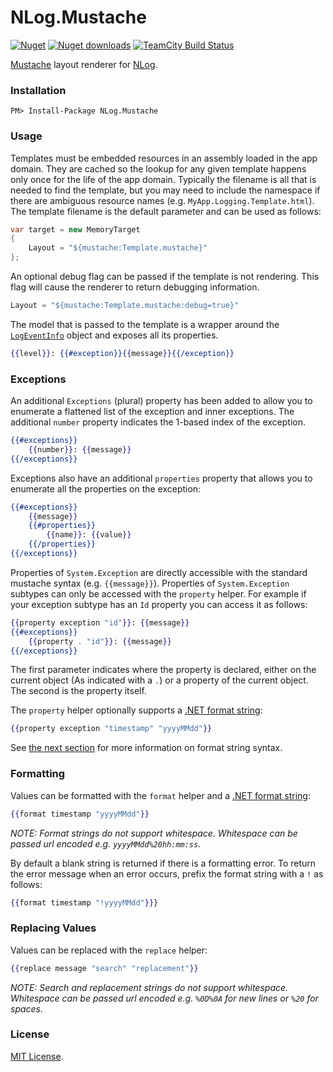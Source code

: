 NLog.Mustache
=============

[![Nuget](http://img.shields.io/nuget/v/NLog.Mustache.svg)](http://www.nuget.org/packages/NLog.Mustache/) [![Nuget downloads](http://img.shields.io/nuget/dt/NLog.Mustache.svg)](http://www.nuget.org/packages/NLog.Mustache/) [![TeamCity Build Status](https://img.shields.io/teamcity/http/build.mikeobrien.net/s/NLog_Mustache.svg?style=flat&label=TeamCity)](http://build.mikeobrien.net/viewType.html?buildTypeId=NLog_Mustache&guest=1)

[Mustache](https://mustache.github.io/) layout renderer for [NLog](http://nlog-project.org/).

### Installation

    PM> Install-Package NLog.Mustache

### Usage

Templates must be embedded resources in an assembly loaded in the app domain. They are cached so the lookup for any given template happens only once for the life of the app domain. Typically the filename is all that is needed to find the template, but you may need to include the namespace if there are ambiguous resource names (e.g. `MyApp.Logging.Template.html`). The template filename is the default parameter and can be used as follows:

```csharp
var target = new MemoryTarget
{
    Layout = "${mustache:Template.mustache}"
};
```

An optional debug flag can be passed if the template is not rendering. This flag will cause the renderer to return debugging information.

```csharp
Layout = "${mustache:Template.mustache:debug=true}"
```

The model that is passed to the template is a wrapper around the [`LogEventInfo`](https://github.com/NLog/NLog/blob/master/src/NLog/LogEventInfo.cs) object and exposes all its properties. 

```handlebars
{{level}}: {{#exception}}{{message}}{{/exception}}
```

### Exceptions

An additional `Exceptions` (plural) property has been added to allow you to enumerate a flattened list of the exception and inner exceptions. The additional `number` property indicates the 1-based index of the exception.

```handlebars
{{#exceptions}}
    {{number}}: {{message}}
{{/exceptions}}
```

Exceptions also have an additional `properties` property that allows you to enumerate all the properties on the exception:

```handlebars
{{#exceptions}}
    {{message}}
    {{#properties}}
        {{name}}: {{value}}
    {{/properties}}
{{/exceptions}}
```

Properties of `System.Exception` are directly accessible with the standard mustache syntax (e.g. `{{message}}`). Properties of `System.Exception` subtypes can only be accessed with the `property` helper. For example if your exception subtype has an `Id` property you can access it as follows:

```handlebars
{{property exception "id"}}: {{message}}
{{#exceptions}}
    {{property . "id"}}: {{message}}
{{/exceptions}}
```

The first parameter indicates where the property is declared, either on the current object (As indicated with a `.`) or a property of the current object. The second is the property itself. 

The `property` helper optionally supports a [.NET format string](https://msdn.microsoft.com/en-us/library/26etazsy(v=vs.110).aspx):

```handlebars
{{property exception "timestamp" "yyyyMMdd"}}
```
See [the next section](#formatting) for more information on format string syntax.

### Formatting

Values can be formatted with the `format` helper and a [.NET format string](https://msdn.microsoft.com/en-us/library/26etazsy(v=vs.110).aspx):

```handlebars
{{format timestamp "yyyyMMdd"}}
```

*NOTE: Format strings do not support whitespace. Whitespace can be passed url encoded e.g. `yyyyMMdd%20hh:mm:ss`.*

By default a blank string is returned if there is a formatting error. To return the error message when an error occurs, prefix the format string with a `!` as follows:

```handlebars
{{format timestamp "!yyyyMMdd"}}}
```

### Replacing Values

Values can be replaced with the `replace` helper:

```handlebars
{{replace message "search" "replacement"}}
```

*NOTE: Search and replacement strings do not support whitespace. Whitespace can be passed url encoded e.g. `%0D%0A` for new lines or `%20` for spaces.*

### License

[MIT License](https://raw.githubusercontent.com/mikeobrien/NLog.Mustache/master/LICENSE).
